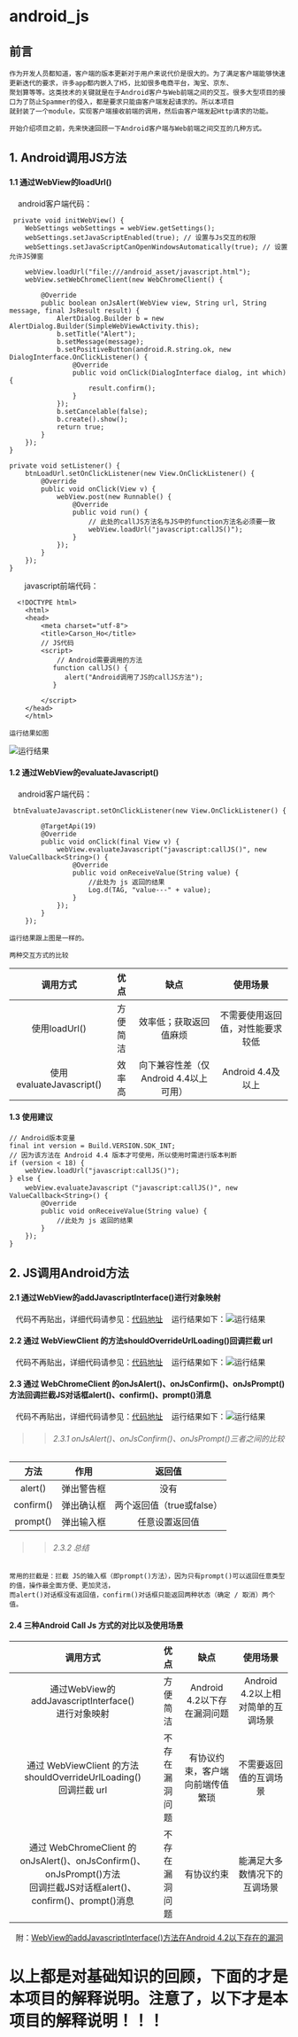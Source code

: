 # android_js
## 前言
    作为开发人员都知道，客户端的版本更新对于用户来说代价是很大的。为了满足客户端能够快速更新迭代的要求，许多app都内嵌入了H5，比如很多电商平台，淘宝、京东、
    聚划算等等。这类技术的关键就是在于Android客户与Web前端之间的交互。很多大型项目的接口为了防止Spammer的侵入，都是要求只能由客户端发起请求的。所以本项目
    就封装了一个module，实现客户端接收前端的调用，然后由客户端发起Http请求的功能。
>
    开始介绍项目之前，先来快速回顾一下Android客户端与Web前端之间交互的几种方式。
## 1. Android调用JS方法
#### 1.1 通过WebView的loadUrl()
        android客户端代码：
>
     private void initWebView() {
        WebSettings webSettings = webView.getSettings();
        webSettings.setJavaScriptEnabled(true); // 设置与Js交互的权限
        webSettings.setJavaScriptCanOpenWindowsAutomatically(true); // 设置允许JS弹窗

        webView.loadUrl("file:///android_asset/javascript.html");
        webView.setWebChromeClient(new WebChromeClient() {

            @Override
            public boolean onJsAlert(WebView view, String url, String message, final JsResult result) {
                AlertDialog.Builder b = new AlertDialog.Builder(SimpleWebViewActivity.this);
                b.setTitle("Alert");
                b.setMessage(message);
                b.setPositiveButton(android.R.string.ok, new DialogInterface.OnClickListener() {
                    @Override
                    public void onClick(DialogInterface dialog, int which) {
                        result.confirm();
                    }
                });
                b.setCancelable(false);
                b.create().show();
                return true;
            }
        });
    }
    
    private void setListener() {
        btnLoadUrl.setOnClickListener(new View.OnClickListener() {
            @Override
            public void onClick(View v) {
                webView.post(new Runnable() {
                    @Override
                    public void run() {
                        // 此处的callJS方法名与JS中的function方法名必须要一致
                        webView.loadUrl("javascript:callJS()");
                    }
                });
            }
        });
    }
        javascript前端代码：
 >
      <!DOCTYPE html>
        <html>
        <head>
            <meta charset="utf-8">
            <title>Carson_Ho</title>
            // JS代码
            <script>
                // Android需要调用的方法
               function callJS() {
                  alert("Android调用了JS的callJS方法");
               }

            </script>
        </head>
        </html>
>
    运行结果如图
![运行结果](https://github.com/ZLOVE320483/android_js/blob/master/img/device-2018-01-29-104644.png)
#### 1.2 通过WebView的evaluateJavascript()
        android客户端代码：
>
     btnEvaluateJavascript.setOnClickListener(new View.OnClickListener() {

            @TargetApi(19)
            @Override
            public void onClick(final View v) {
                webView.evaluateJavascript("javascript:callJS()", new ValueCallback<String>() {
                    @Override
                    public void onReceiveValue(String value) {
                        //此处为 js 返回的结果
                        Log.d(TAG, "value---" + value);
                    }
                });
            }
        });
>
    运行结果跟上图是一样的。
>
    两种交互方式的比较
>
| 调用方式 | 优点 | 缺点 | 使用场景 |
| :-: | :-: | :-: | :-: |
| 使用loadUrl() | 方便简洁 | 效率低；获取返回值麻烦 | 不需要使用返回值，对性能要求较低 |
| 使用evaluateJavascript() | 效率高 | 向下兼容性差（仅Android 4.4以上可用） | Android 4.4及以上 |
#### 1.3 使用建议
>
    // Android版本变量
    final int version = Build.VERSION.SDK_INT;
    // 因为该方法在 Android 4.4 版本才可使用，所以使用时需进行版本判断
    if (version < 18) {
        webView.loadUrl("javascript:callJS()");
    } else {
        webView.evaluateJavascript（"javascript:callJS()", new ValueCallback<String>() {
            @Override
            public void onReceiveValue(String value) {
                //此处为 js 返回的结果
            }
        });
    }
## 2. JS调用Android方法
#### 2.1 通过WebView的addJavascriptInterface()进行对象映射 
>
    代码不再贴出，详细代码请参见：[代码地址](https://github.com/ZLOVE320483/android_js/blob/master/app/src/main/java/com/github/js/MainActivity.java)
    运行结果如下：![运行结果](https://github.com/ZLOVE320483/android_js/blob/master/img/device-2018-01-29-141039.png)
#### 2.2 通过 WebViewClient 的方法shouldOverrideUrlLoading()回调拦截 url
>
    代码不再贴出，详细代码请参见：[代码地址](https://github.com/ZLOVE320483/android_js/blob/master/app/src/main/java/com/github/js/MainActivity.java)
    运行结果如下：![运行结果](https://github.com/ZLOVE320483/android_js/blob/master/img/device-2018-01-29-143815.png)
#### 2.3 通过 WebChromeClient 的onJsAlert()、onJsConfirm()、onJsPrompt()方法回调拦截JS对话框alert()、confirm()、prompt()消息
>
    代码不再贴出，详细代码请参见：[代码地址](https://github.com/ZLOVE320483/android_js/blob/master/app/src/main/java/com/github/js/MainActivity.java)
    运行结果如下：![运行结果](https://github.com/ZLOVE320483/android_js/blob/master/img/device-2018-01-29-152839.png)
>>###### 2.3.1 onJsAlert()、onJsConfirm()、onJsPrompt()三者之间的比较
>>
| 方法 | 作用 | 返回值 |
| :-: | :-: | :-: |
| alert() | 弹出警告框 | 没有 |
| confirm() | 弹出确认框 | 两个返回值（true或false） |
| prompt() | 弹出输入框 | 任意设置返回值 |
>>###### 2.3.2 总结
    常用的拦截是：拦截 JS的输入框（即prompt()方法），因为只有prompt()可以返回任意类型的值，操作最全面方便、更加灵活，
    而alert()对话框没有返回值，confirm()对话框只能返回两种状态（确定 / 取消）两个值。
#### 2.4 三种Android Call Js 方式的对比以及使用场景
| 调用方式 | 优点 | 缺点 | 使用场景 |
| :-: | :-: | :-: | :-: |
| 通过WebView的addJavascriptInterface()<br>进行对象映射  | 方便简洁 | Android 4.2以下存在漏洞问题 | Android 4.2以上相对简单的互调场景 |
| 通过 WebViewClient 的方法shouldOverrideUrlLoading()<br>回调拦截 url | 不存在漏洞问题 | 有协议约束，客户端向前端传值繁琐 | 不需要返回值的互调场景 |
| 通过 WebChromeClient 的onJsAlert()、onJsConfirm()、onJsPrompt()方法<br>回调拦截JS对话框alert()、confirm()、prompt()消息 | 不存在漏洞问题 | 有协议约束 | 能满足大多数情况下的互调场景 |
>
    附：[WebView的addJavascriptInterface()方法在Android 4.2以下存在的漏洞](http://blog.csdn.net/carson_ho/article/details/64904635)
# 以上都是对基础知识的回顾，下面的才是本项目的解释说明。注意了，以下才是本项目的解释说明！！！
